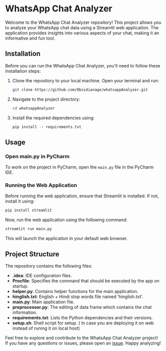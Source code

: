 # WhatsApp Chat Analyzer

Welcome to the WhatsApp Chat Analyzer repository! This project allows you to analyze your WhatsApp chat data using a Streamlit web application. The application provides insights into various aspects of your chat, making it an informative and fun tool.

## Installation

Before you can run the WhatsApp Chat Analyzer, you'll need to follow these installation steps:

1. Clone the repository to your local machine. Open your terminal and run:

    ```bash
    git clone https://github.com/Obsidianage/whatsappAnalyzer.git
    ```

2. Navigate to the project directory:

    ```bash
    cd whatsappAnalyzer
    ```

3. Install the required dependencies using:

    ```bash
    pip install -r requirements.txt
    ```

## Usage

### Open main.py in PyCharm

To work on the project in PyCharm, open the `main.py` file in the PyCharm IDE.

### Running the Web Application

Before running the web application, ensure that Streamlit is installed. If not, install it using:

```bash
pip install streamlit
```

Now, run the web application using the following command:

```bash
streamlit run main.py
```

This will launch the application in your default web browser.

## Project Structure

The repository contains the following files:

- **.idea**: IDE configuration files.
- **Procfile**: Specifies the command that should be executed by the app on startup.
- **helper.py**: Contains helper functions for the main application.
- **hinglish.txt**: English + Hindi stop words file named 'hinglish.txt'.
- **main.py**: Main application file.
- **preprocessor.py**: The editing of data frame which contains the chat information.
- **requirements.txt**: Lists the Python dependencies and their versions.
- **setup.sh**: Shell script for setup. ( In case you are deploying it on web instead of runing it on local host)

Feel free to explore and contribute to the WhatsApp Chat Analyzer project! If you have any questions or issues, please open an [issue](https://github.com/Obsidianage/whatsappAnalyzer/issues). Happy analyzing!
